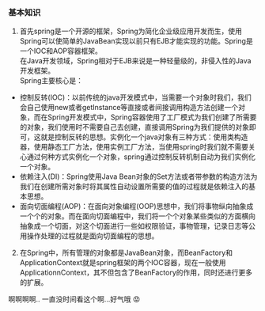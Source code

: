 ### 基本知识

1. 首先spring是一个开源的框架，Spring为简化企业级应用开发而生，使用Spring可以使简单的JavaBean实现以前只有EJB才能实现的功能。Spring是一个IOC和AOP容器框架。    
在Java开发领域，Spring相对于EJB来说是一种轻量级的，非侵入性的Java开发框架。    
Spring主要核心是：    
 + 控制反转(IOC)：以前传统的java开发模式中，当需要一个对象时我们，我们会自己使用new或者getInstance等直接或者间接调用构造方法创建一个对象，而在Spring开发模式中，Spring容器使用了工厂模式为我们创建了所需要的对象，我们使用时不需要自己去创建，直接调用Spring为我们提供的对象即可，这就是控制反转的思想。实例化一个java对象有三种方式：使用类构造器，使用静态工厂方法，使用实例工厂方法，当使用spring时我们就不需要关心通过何种方式实例化一个对象，spring通过控制反转机制自动为我们实例化一个对象。
 + 依赖注入(DI)：Spring使用Java Bean对象的Set方法或者带参数的构造方法为我们在创建所需对象时将其属性自动设置所需要的值的过程就是依赖注入的基本思想。
 + 面向切面编程(AOP)：在面向对象编程(OOP)思想中，我们将事物纵向抽象成一个个的对象。而在面向切面编程中，我们将一个个对象某些类似的方面横向抽象成一个切面，对这个切面进行一些如权限验证，事物管理，记录日志等公用操作处理的过程就是面向切面编程的思想。
2. 在Spring中，所有管理的对象都是JavaBean对象，而BeanFactory和ApplicationContext就是spring框架的两个IOC容器，现在一般使用ApplicationnContext，其不但包含了BeanFactory的作用，同时还进行更多的扩展。

啊啊啊啊.. 一直没时间看这个啊...好气哦  😡